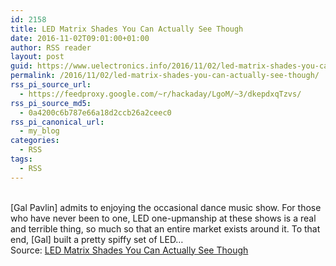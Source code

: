 ```yaml
---
id: 2158
title: LED Matrix Shades You Can Actually See Though
date: 2016-11-02T09:01:00+01:00
author: RSS reader
layout: post
guid: https://www.uelectronics.info/2016/11/02/led-matrix-shades-you-can-actually-see-though/
permalink: /2016/11/02/led-matrix-shades-you-can-actually-see-though/
rss_pi_source_url:
  - https://feedproxy.google.com/~r/hackaday/LgoM/~3/dkepdxqTzvs/
rss_pi_source_md5:
  - 0a4200c6b787e66a18d2ccb26a2ceec0
rss_pi_canonical_url:
  - my_blog
categories:
  - RSS
tags:
  - RSS
---
```

&#013;  
[Gal Pavlin] admits to enjoying the occasional dance music show. For those who have never been to one, LED one-upmanship at these shows is a real and terrible thing, so much so that an entire market exists around it. To that end, [Gal] built a pretty spiffy set of LED…&#013;  
Source: <a href="https://feedproxy.google.com/~r/hackaday/LgoM/~3/dkepdxqTzvs/" target="_blank">LED Matrix Shades You Can Actually See Though</a>